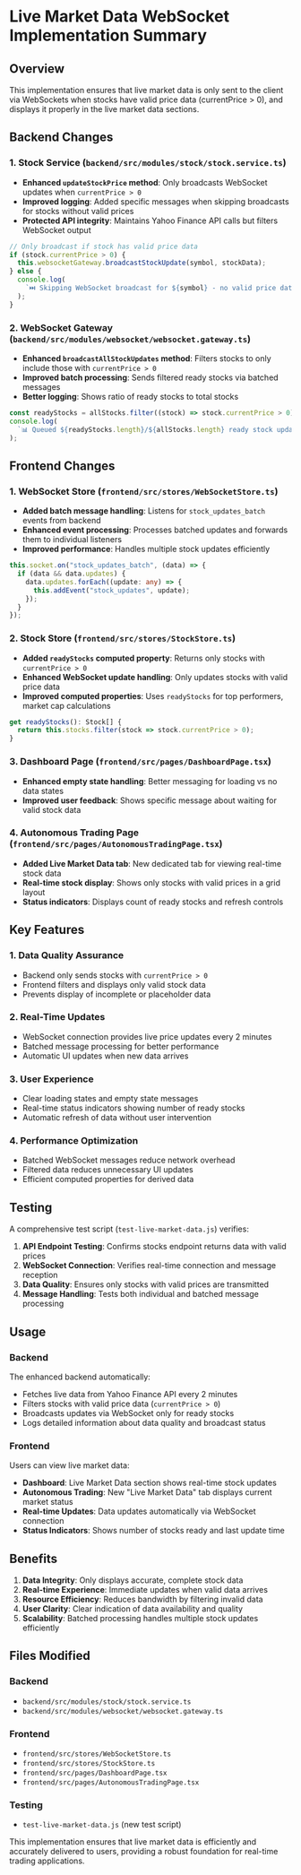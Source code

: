 # Live Market Data WebSocket Implementation Summary

## Overview

This implementation ensures that live market data is only sent to the client via WebSockets when stocks have valid price data (currentPrice > 0), and displays it properly in the live market data sections.

## Backend Changes

### 1. Stock Service (`backend/src/modules/stock/stock.service.ts`)

- **Enhanced `updateStockPrice` method**: Only broadcasts WebSocket updates when `currentPrice > 0`
- **Improved logging**: Added specific messages when skipping broadcasts for stocks without valid prices
- **Protected API integrity**: Maintains Yahoo Finance API calls but filters WebSocket output

```typescript
// Only broadcast if stock has valid price data
if (stock.currentPrice > 0) {
  this.websocketGateway.broadcastStockUpdate(symbol, stockData);
} else {
  console.log(
    `⏭️ Skipping WebSocket broadcast for ${symbol} - no valid price data`
  );
}
```

### 2. WebSocket Gateway (`backend/src/modules/websocket/websocket.gateway.ts`)

- **Enhanced `broadcastAllStockUpdates` method**: Filters stocks to only include those with `currentPrice > 0`
- **Improved batch processing**: Sends filtered ready stocks via batched messages
- **Better logging**: Shows ratio of ready stocks to total stocks

```typescript
const readyStocks = allStocks.filter((stock) => stock.currentPrice > 0);
console.log(
  `📊 Queued ${readyStocks.length}/${allStocks.length} ready stock updates`
);
```

## Frontend Changes

### 1. WebSocket Store (`frontend/src/stores/WebSocketStore.ts`)

- **Added batch message handling**: Listens for `stock_updates_batch` events from backend
- **Enhanced event processing**: Processes batched updates and forwards them to individual listeners
- **Improved performance**: Handles multiple stock updates efficiently

```typescript
this.socket.on("stock_updates_batch", (data) => {
  if (data && data.updates) {
    data.updates.forEach((update: any) => {
      this.addEvent("stock_updates", update);
    });
  }
});
```

### 2. Stock Store (`frontend/src/stores/StockStore.ts`)

- **Added `readyStocks` computed property**: Returns only stocks with `currentPrice > 0`
- **Enhanced WebSocket update handling**: Only updates stocks with valid price data
- **Improved computed properties**: Uses `readyStocks` for top performers, market cap calculations

```typescript
get readyStocks(): Stock[] {
  return this.stocks.filter(stock => stock.currentPrice > 0);
}
```

### 3. Dashboard Page (`frontend/src/pages/DashboardPage.tsx`)

- **Enhanced empty state handling**: Better messaging for loading vs no data states
- **Improved user feedback**: Shows specific message about waiting for valid stock data

### 4. Autonomous Trading Page (`frontend/src/pages/AutonomousTradingPage.tsx`)

- **Added Live Market Data tab**: New dedicated tab for viewing real-time stock data
- **Real-time stock display**: Shows only stocks with valid prices in a grid layout
- **Status indicators**: Displays count of ready stocks and refresh controls

## Key Features

### 1. **Data Quality Assurance**

- Backend only sends stocks with `currentPrice > 0`
- Frontend filters and displays only valid stock data
- Prevents display of incomplete or placeholder data

### 2. **Real-Time Updates**

- WebSocket connection provides live price updates every 2 minutes
- Batched message processing for better performance
- Automatic UI updates when new data arrives

### 3. **User Experience**

- Clear loading states and empty state messages
- Real-time status indicators showing number of ready stocks
- Automatic refresh of data without user intervention

### 4. **Performance Optimization**

- Batched WebSocket messages reduce network overhead
- Filtered data reduces unnecessary UI updates
- Efficient computed properties for derived data

## Testing

A comprehensive test script (`test-live-market-data.js`) verifies:

1. **API Endpoint Testing**: Confirms stocks endpoint returns data with valid prices
2. **WebSocket Connection**: Verifies real-time connection and message reception
3. **Data Quality**: Ensures only stocks with valid prices are transmitted
4. **Message Handling**: Tests both individual and batched message processing

## Usage

### Backend

The enhanced backend automatically:

- Fetches live data from Yahoo Finance API every 2 minutes
- Filters stocks with valid price data (`currentPrice > 0`)
- Broadcasts updates via WebSocket only for ready stocks
- Logs detailed information about data quality and broadcast status

### Frontend

Users can view live market data:

- **Dashboard**: Live Market Data section shows real-time stock updates
- **Autonomous Trading**: New "Live Market Data" tab displays current market status
- **Real-time Updates**: Data updates automatically via WebSocket connection
- **Status Indicators**: Shows number of stocks ready and last update time

## Benefits

1. **Data Integrity**: Only displays accurate, complete stock data
2. **Real-time Experience**: Immediate updates when valid data arrives
3. **Resource Efficiency**: Reduces bandwidth by filtering invalid data
4. **User Clarity**: Clear indication of data availability and quality
5. **Scalability**: Batched processing handles multiple stock updates efficiently

## Files Modified

### Backend

- `backend/src/modules/stock/stock.service.ts`
- `backend/src/modules/websocket/websocket.gateway.ts`

### Frontend

- `frontend/src/stores/WebSocketStore.ts`
- `frontend/src/stores/StockStore.ts`
- `frontend/src/pages/DashboardPage.tsx`
- `frontend/src/pages/AutonomousTradingPage.tsx`

### Testing

- `test-live-market-data.js` (new test script)

This implementation ensures that live market data is efficiently and accurately delivered to users, providing a robust foundation for real-time trading applications.
